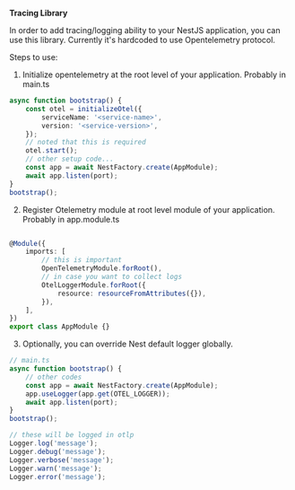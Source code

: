 
**Tracing Library**

In order to add tracing/logging ability to your NestJS application, you can use this library. 
Currently it's hardcoded to use Opentelemetry protocol.

Steps to use:
1. Initialize opentelemetry at the root level of your application. Probably in main.ts

```ts
async function bootstrap() {
	const otel = initializeOtel({
		serviceName: '<service-name>',
		version: '<service-version>',
	});
    // noted that this is required
	otel.start();
    // other setup code...
	const app = await NestFactory.create(AppModule);
	await app.listen(port);
}
bootstrap();
```

2. Register Otelemetry module at root level module of your application. Probably in app.module.ts
```ts

@Module({
    imports: [
        // this is important
        OpenTelemetryModule.forRoot(),
        // in case you want to collect logs
        OtelLoggerModule.forRoot({
            resource: resourceFromAttributes({}),
        }),
    ],
})
export class AppModule {}
```

3. Optionally, you can override Nest default logger globally.

```ts
// main.ts
async function bootstrap() {
    // other codes
	const app = await NestFactory.create(AppModule);
    app.useLogger(app.get(OTEL_LOGGER));
	await app.listen(port);
}
bootstrap();
```

```ts
// these will be logged in otlp
Logger.log('message');
Logger.debug('message');
Logger.verbose('message');
Logger.warn('message');
Logger.error('message');
```

